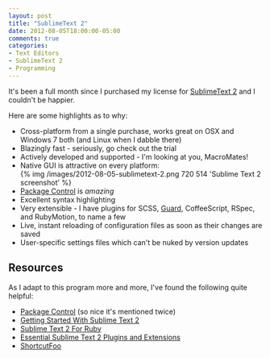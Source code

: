 ```yaml
---
layout: post
title: "SublimeText 2"
date: 2012-08-05T18:00:00-05:00
comments: true
categories:
- Text Editors
- SublimeText 2
- Programming
---
```


It's been a full month since I purchased my license for
[SublimeText 2](http://www.sublimetext.com/2) and I couldn't be happier.
<!--more-->

Here are some highlights as to why:

* Cross-platform from a single purchase, works great on OSX and Windows 7 both
  (and Linux when I dabble there)
* Blazingly fast - seriously, go check out the trial
* Actively developed and supported - I'm looking at you, MacroMates!
* Native GUI is attractive on every platform:
  <br/>
  {% img /images/2012-08-05-sublimetext-2.png 720 514 'Sublime Text 2 screenshot' %}
* [Package Control](http://wbond.net/sublime_packages/package_control) is *amazing*
* Excellent syntax highlighting
* Very extensible - I have plugins for SCSS, [Guard](https://github.com/guard/guard), CoffeeScript, RSpec, and RubyMotion, to name a few
* Live, instant reloading of configuration files as soon as their changes are saved
* User-specific settings files which can't be nuked by version updates

## Resources

As I adapt to this program more and more, I've found the following quite helpful:

* [Package Control](http://wbond.net/sublime_packages/package_control) (so nice it's mentioned twice)
* [Getting Started With Sublime Text 2](http://opensoul.org/blog/archives/2012/01/12/getting-started-with-sublime-text-2/)
* [Sublime Text 2 For Ruby](http://blog.codeclimate.com/blog/2012/06/21/sublime-text-2-for-ruby/)
* [Essential Sublime Text 2 Plugins and Extensions](http://net.tutsplus.com/tutorials/tools-and-tips/essential-sublime-text-2-plugins-and-extensions/)
* [ShortcutFoo](https://www.shortcutfoo.com)
